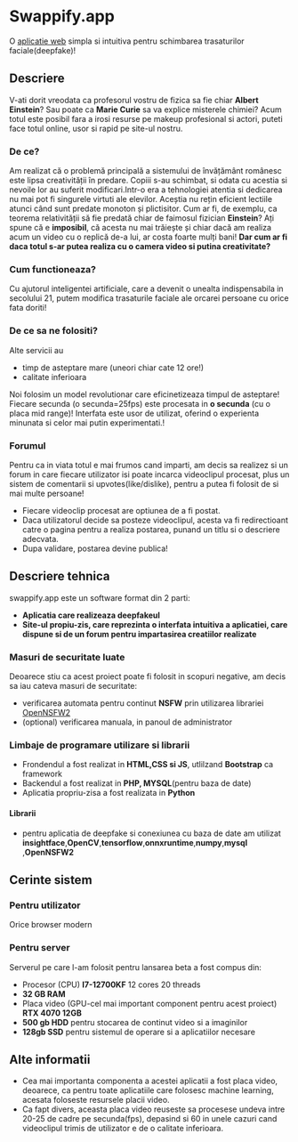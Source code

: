 # **Swappify.app**
O [aplicatie web](http://swappify.app "aplicatie web") simpla si intuitiva pentru schimbarea trasaturilor faciale(deepfake)!

## Descriere

V-ati dorit vreodata ca profesorul vostru de fizica sa fie chiar **Albert Einstein**? Sau poate ca **Marie Curie** sa va explice misterele chimiei? Acum totul este posibil fara a irosi resurse pe makeup profesional si actori, puteti face totul online, usor si rapid pe site-ul nostru.

### De ce?

Am realizat că o problemă principală a sistemului de învățământ românesc este lipsa creativității în predare. Copiii s-au schimbat, si odata cu acestia si nevoile lor au suferit modificari.Intr-o era a tehnologiei atentia si dedicarea nu mai pot fi singurele virtuti ale elevilor. Aceștia nu rețin eficient lectiile atunci când sunt predate monoton și plictisitor. Cum ar fi, de exemplu, ca teorema relativității să fie predată chiar de faimosul fizician **Einstein**? Ați spune că e **imposibil**, că acesta nu mai trăiește și chiar dacă am realiza acum un video cu o replică de-a lui, ar costa foarte mulți bani!
**Dar cum ar fi daca totul s-ar putea realiza cu o camera video si putina creativitate?**

### Cum functioneaza?
Cu ajutorul inteligentei artificiale, care a devenit o unealta indispensabila in secolului 21, putem modifica trasaturile faciale ale orcarei persoane cu orice fata doriti!
### De ce sa ne folositi?
Alte servicii au
- timp de asteptare mare (uneori chiar cate 12 ore!)
- calitate inferioara 

Noi folosim un model revolutionar care eficinetizeaza timpul de asteptare!
Fiecare secunda (o secunda=25fps) este procesata in **o secunda** (cu o placa mid range)!
Interfata este usor de utilizat, oferind o experienta minunata si celor mai putin experimentati.!
### Forumul
Pentru ca in viata totul e mai frumos cand imparti, am decis sa realizez si un forum in care fiecare utilizator isi poate incarca videoclipul procesat, plus un sistem de comentarii si upvotes(like/dislike), pentru a putea fi folosit de si mai multe persoane!
- Fiecare videoclip procesat are optiunea de a fi postat.
- Daca utilizatorul decide sa posteze videoclipul, acesta va fi redirectioant catre o pagina pentru a realiza postarea, punand un titlu si o descriere adecvata.
- Dupa validare, postarea devine publica!

## Descriere tehnica
swappify.app este un software format din 2 parti:
- **Aplicatia care realizeaza deepfakeul**
- **Site-ul propiu-zis, care reprezinta o interfata intuitiva a aplicatiei, care dispune si de un forum pentru impartasirea creatiilor realizate**
### Masuri de securitate luate
Deoarece stiu ca acest proiect poate fi folosit in scopuri negative, am decis sa iau cateva masuri de securitate:
- verificarea automata pentru continut **NSFW** prin utilizarea librariei [OpenNSFW2](https://github.com/bhky/opennsfw2 "OpenNSFW2")
- (optional) verificarea manuala, in panoul de administrator
### Limbaje de programare utilizare si librarii
- Frondendul a fost realizat in **HTML,CSS si JS**, utlilzand **Bootstrap** ca framework
- Backendul a fost realizat in **PHP, MYSQL**(pentru baza de date)
- Aplicatia propriu-zisa a fost realizata in **Python**
#### Librarii
- pentru aplicatia de deepfake si conexiunea cu baza de date am utilizat **insightface**,**OpenCV**,**tensorflow**,**onnxruntime**,**numpy**,**mysql** ,**OpenNSFW2**

## Cerinte sistem
### Pentru utilizator
Orice browser modern
### Pentru server
Serverul pe care l-am folosit pentru lansarea beta a fost compus din:
- Procesor (CPU) **I7-12700KF** 12 cores 20 threads
- **32 GB RAM**
- Placa video (GPU-cel mai important component pentru acest proiect) **RTX 4070 12GB**
- **500 gb HDD** pentru stocarea de continut video si a imaginilor
- **128gb SSD** pentru sistemul de operare si a aplicatiilor necesare

## Alte informatii
- Cea mai importanta componenta a acestei aplicatii a fost placa video, deoarece, ca  pentru toate aplicatiile care folosesc machine learning, acesata foloseste resursele placii video.
- Ca fapt divers, aceasta placa video reuseste sa procesese undeva intre 20-25 de cadre pe secunda(fps), depasind si 60 in unele cazuri cand videoclipul trimis de utilizator e de o calitate inferioara.
